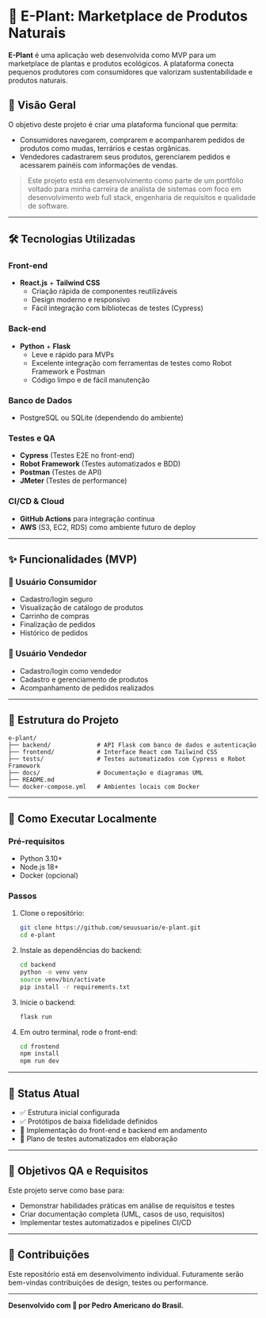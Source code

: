 # 🌱 E-Plant: Marketplace de Produtos Naturais

**E-Plant** é uma aplicação web desenvolvida como MVP para um marketplace de plantas e produtos ecológicos. A plataforma conecta pequenos produtores com consumidores que valorizam sustentabilidade e produtos naturais.

## 🚀 Visão Geral

O objetivo deste projeto é criar uma plataforma funcional que permita:
- Consumidores navegarem, comprarem e acompanharem pedidos de produtos como mudas, terrários e cestas orgânicas.
- Vendedores cadastrarem seus produtos, gerenciarem pedidos e acessarem painéis com informações de vendas.

> Este projeto está em desenvolvimento como parte de um portfólio voltado para minha carreira de analista de sistemas com foco em desenvolvimento web full stack, engenharia de requisitos e qualidade de software.

---

## 🛠️ Tecnologias Utilizadas

### Front-end
- **React.js** + **Tailwind CSS**
  - Criação rápida de componentes reutilizáveis
  - Design moderno e responsivo
  - Fácil integração com bibliotecas de testes (Cypress)

### Back-end
- **Python** + **Flask**
  - Leve e rápido para MVPs
  - Excelente integração com ferramentas de testes como Robot Framework e Postman
  - Código limpo e de fácil manutenção

### Banco de Dados
- PostgreSQL ou SQLite (dependendo do ambiente)

### Testes e QA
- **Cypress** (Testes E2E no front-end)
- **Robot Framework** (Testes automatizados e BDD)
- **Postman** (Testes de API)
- **JMeter** (Testes de performance)

### CI/CD & Cloud
- **GitHub Actions** para integração contínua
- **AWS** (S3, EC2, RDS) como ambiente futuro de deploy

---

## ✨ Funcionalidades (MVP)

### 👥 Usuário Consumidor
- Cadastro/login seguro
- Visualização de catálogo de produtos
- Carrinho de compras
- Finalização de pedidos
- Histórico de pedidos

### 🛒 Usuário Vendedor
- Cadastro/login como vendedor
- Cadastro e gerenciamento de produtos
- Acompanhamento de pedidos realizados

---

## 📐 Estrutura do Projeto

```
e-plant/
├── backend/             # API Flask com banco de dados e autenticação
├── frontend/            # Interface React com Tailwind CSS
├── tests/               # Testes automatizados com Cypress e Robot Framework
├── docs/                # Documentação e diagramas UML
├── README.md
└── docker-compose.yml   # Ambientes locais com Docker
```

---

## 🔧 Como Executar Localmente

### Pré-requisitos
- Python 3.10+
- Node.js 18+
- Docker (opcional)

### Passos

1. Clone o repositório:
   ```bash
   git clone https://github.com/seuusuario/e-plant.git
   cd e-plant
   ```

2. Instale as dependências do backend:
   ```bash
   cd backend
   python -m venv venv
   source venv/bin/activate
   pip install -r requirements.txt
   ```

3. Inicie o backend:
   ```bash
   flask run
   ```

4. Em outro terminal, rode o front-end:
   ```bash
   cd frontend
   npm install
   npm run dev
   ```

---

## 📅 Status Atual

- ✅ Estrutura inicial configurada
- ✅ Protótipos de baixa fidelidade definidos
- 🔄 Implementação do front-end e backend em andamento
- 🧪 Plano de testes automatizados em elaboração

---

## 📌 Objetivos QA e Requisitos

Este projeto serve como base para:
- Demonstrar habilidades práticas em análise de requisitos e testes
- Criar documentação completa (UML, casos de uso, requisitos)
- Implementar testes automatizados e pipelines CI/CD

---

## 🤝 Contribuições

Este repositório está em desenvolvimento individual. Futuramente serão bem-vindas contribuições de design, testes ou performance.


---

**Desenvolvido com 💚 por Pedro Americano do Brasil.**

